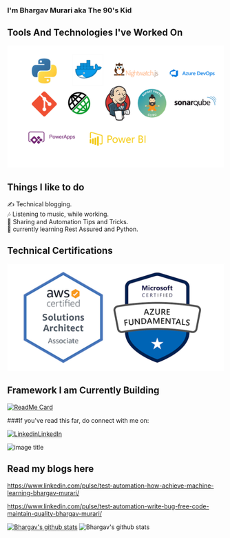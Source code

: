 ### I'm Bhargav Murari aka The 90's Kid

## Tools And Technologies I've Worked On
![image](https://github.com/bhargavkumar-65/bhargavkumar-65/blob/master/Technologies.png)

## Things I like to do
 ✍ Technical blogging.  
 🎶 Listening to music, while working.  
 💬 Sharing and Automation Tips and Tricks.  
 🌱 currently learning Rest Assured and Python.
 
 ## Technical Certifications
![image](https://github.com/bhargavkumar-65/bhargavkumar-65/blob/master/Certs.PNG)

## Framework I am Currently Building
[![ReadMe Card](https://github-readme-stats.vercel.app/api/pin/?username=bhargavkumar-65&repo=AutoInfra)](https://github.com/AutoInfra/AutoInfra)

###If you've read this far, do connect with me on:  

[![Linkedin](https://i.stack.imgur.com/gVE0j.png)LinkedIn](www.linkedin.com/in/bhargavmurari)  

![image title](https://rushter.com/counter.svg)  

## Read my blogs here

https://www.linkedin.com/pulse/test-automation-how-achieve-machine-learning-bhargav-murari/

https://www.linkedin.com/pulse/test-automation-write-bug-free-code-maintain-quality-bhargav-murari/

[![Bhargav's github stats](https://github-readme-stats.vercel.app/api?username=bhargavkumar-65)](https://github.com/bhargavkumar-65/github-readme-stats)
![Bhargav's github stats](https://github-readme-stats.vercel.app/api?username=bhargavkumar-65&show_icons=true)
